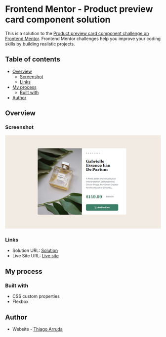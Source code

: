 # Frontend Mentor - Product preview card component solution

This is a solution to the [Product preview card component challenge on Frontend Mentor](https://www.frontendmentor.io/challenges/product-preview-card-component-GO7UmttRfa). Frontend Mentor challenges help you improve your coding skills by building realistic projects. 

## Table of contents

- [Overview](#overview)
  - [Screenshot](#screenshot)
  - [Links](#links)
- [My process](#my-process)
  - [Built with](#built-with)
- [Author](#author)


## Overview

### Screenshot

![](./imgs/screenshot.jpg)

### Links

- Solution URL: [Solution](https://www.frontendmentor.io/solutions/product-preview-card-component--cZ1c6pM6E)
- Live Site URL: [Live site](https://thiagofons.github.io/FEM-ProductPreviewCard/)

## My process

### Built with

- CSS custom properties
- Flexbox

## Author

- Website - [Thiago Arruda](https://github.com/thiagofons)

